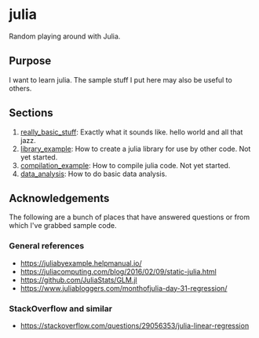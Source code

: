 # julia

Random playing around with Julia.

## Purpose

I want to learn julia.  The sample stuff I put here may also be useful to others.

## Sections

1. [really_basic_stuff](really_basic_stuff/): Exactly what it sounds like.  hello world and all that jazz.
2. [library_example](library_example/): How to create a julia library for use by other code.  Not yet started.
3. [compilation_example](compilation_example/): How to compile julia code.  Not yet started.
4. [data_analysis](data_analysis/): How to do basic data analysis.

## Acknowledgements

The following are a bunch of places that have answered questions or from which I've grabbed sample code.

### General references

- https://juliabyexample.helpmanual.io/
- https://juliacomputing.com/blog/2016/02/09/static-julia.html
- https://github.com/JuliaStats/GLM.jl
- https://www.juliabloggers.com/monthofjulia-day-31-regression/

### StackOverflow and similar

- https://stackoverflow.com/questions/29056353/julia-linear-regression
